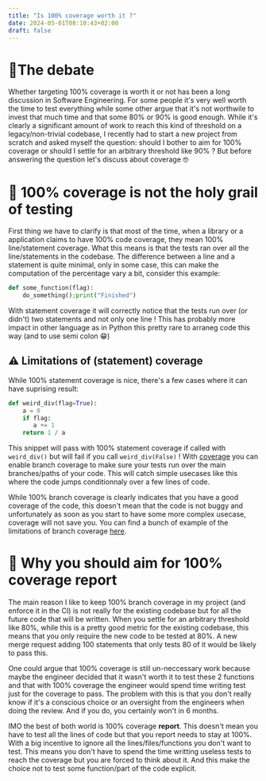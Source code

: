 ```yaml
---
title: "Is 100% coverage worth it ?"
date: 2024-05-01T08:10:43+02:00
draft: false
---
```


#  🧵The debate

Whether targeting 100% coverage is worth it or not has been a long discussion in Software Engineering.
For some people it's very well worth the time to test everything while some other argue that it's
not worthwile to invest that much time and that some 80% or 90% is good enough. While it's clearly
a significant amount of work to reach this kind of threshold on a legacy/non-trivial codebase, I recently
had to start a new project from scratch and asked myself the question: should I bother to aim for 100%
coverage or should I settle for an arbitrary threshold like 90% ? But before answering the question let's
discuss about coverage 🤓

# 📖 100% coverage is not the holy grail of testing

First thing we have to clarify is that most of the time, when a library or a application
claims to have 100% code coverage, they mean 100% line/statement coverage. What this means is that
the tests ran over all the line/statements in the codebase. The difference between a line and a statement 
is quite minimal, only in some case, this can make the computation of the percentage vary a bit, consider this example:

```python
def some_function(flag):
    do_something();print("Finished")
```

With statement coverage it will correctly notice that the tests run over (or didn't)
two statements and not only one line ! This has probably more impact in other language 
as in Python this pretty rare to arraneg code this way (and to use semi colon 😁)


## ⚠️ Limitations of (statement) coverage

While 100% statement coverage is nice, there's a few cases where it can have suprising result:

```python
def weird_div(flag=True):
    a = 0
    if flag:
       a += 1
    return 1 / a
```

This snippet will pass with 100% statement coverage if called with `weird_div()` but will fail if you call `weird_div(False)` !
With [coverage](https://coverage.readthedocs.io/en/7.5.0/) you can enable branch coverage to make sure your tests run over the main branches/paths of your code.
This will catch simple usecases like this where the code jumps conditionnaly over a few lines of code.


While 100% branch coverage is clearly indicates that you have a good coverage of the code, this doesn't mean
that the code is not buggy and unfortunately as soon as you start to have some more complex usecase, coverage will
not save you. You can find a bunch of example of the limitations of branch coverage [here](https://nedbatchelder.com/blog/200710/flaws_in_coverage_measurement.html).


# 💯 Why you should aim for 100% coverage report

The main reason I like to keep 100% branch coverage in my project (and enforce it in the CI) is not really for 
the existing codebase but for all the future code that will be written. When you settle for an arbitrary threshold 
like 80%, while this is a pretty good metric for the existing codebase, this means that you only require the new
code to be tested at 80%. A new merge request adding 100 statements that only tests 80 of it would be likely to pass this.

One could argue that 100% coverage is still un-neccessary work because maybe the engineer decided that it wasn't worth it 
to test these 2 functions and that with 100% coverage the engineer would spend time writing test just for the coverage to pass.
The problem with this is that you don't really know if it's a conscious choice or an oversight from the engineers when doing the review.
And if you do, you certainly won't in 6 months.

IMO the best of both world is 100% coverage **report**. This doesn't mean you have to test all the lines of code but that
you report needs to stay at 100%. With a big incentive to ignore all the lines/files/functions you don't
want to test. This means you don't have to spend the time writting useless tests to reach the coverage but you are forced
to think about it. And this make the choice not to test some function/part of the code explicit.



